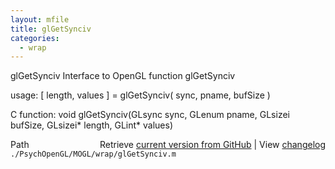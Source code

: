 ```yaml
---
layout: mfile
title: glGetSynciv
categories:
  - wrap
---
```


glGetSynciv  Interface to OpenGL function glGetSynciv

usage:  \[ length, values \] = glGetSynciv\( sync, pname, bufSize \)

C function:  void glGetSynciv\(GLsync sync, GLenum pname, GLsizei bufSize, GLsizei\* length, GLint\* values\)


<div class="code_header" style="text-align:right;">
  <span style="float:left;">Path&nbsp;&nbsp;</span> <span class="counter">Retrieve <a href=
  "https://raw.github.com/Psychtoolbox-3/Psychtoolbox-3/beta/./PsychOpenGL/MOGL/wrap/glGetSynciv.m">current version from GitHub</a> | View <a href=
  "https://github.com/Psychtoolbox-3/Psychtoolbox-3/commits/beta/./PsychOpenGL/MOGL/wrap/glGetSynciv.m">changelog</a></span>
</div>
<div class="code">
  <code>./PsychOpenGL/MOGL/wrap/glGetSynciv.m</code>
</div>
